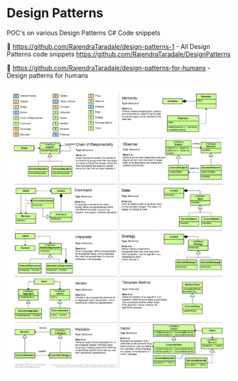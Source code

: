 # Design Patterns
POC's on various Design Patterns C# Code snippets

📗 https://github.com/RajendraTaradale/design-patterns-1 - All Design Patterns code snippets
https://github.com/RajendraTaradale/DesignPatterns

📗 https://github.com/RajendraTaradale/design-patterns-for-humans - Design patterns for humans

![Screenshot](https://github.com/RajendraTaradale/DesignPatternsCSharp/blob/master/Rajendra%20Taradale%20Design%20Patterns.png)
